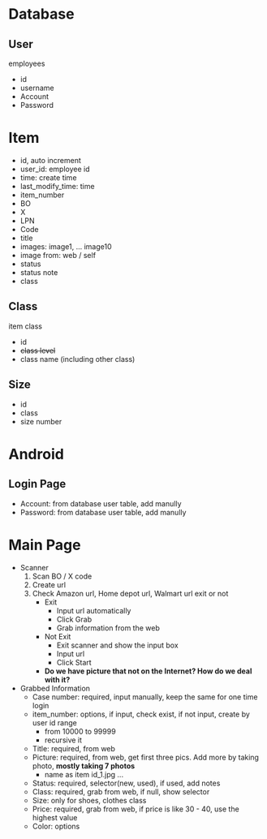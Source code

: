 # Database

## User

employees

- id
- username
- Account
- Password

# Item

- id, auto increment
- user_id: employee id
- time: create time
- last_modify_time: time
- item_number
- BO
- X
- LPN
- Code
- title
- images: image1, ... image10
- image from: web / self
- status
- status note
- class

## Class

item class

- id
- ~~class level~~
- class name (including other class)

## Size

- id
- class
- size number

# Android

## Login Page

- Account: from database user table, add manully
- Password: from database user table, add manully

# Main Page

- Scanner
  1. Scan BO / X code
  2. Create url
  3. Check Amazon url, Home depot url, Walmart url exit or not
     - Exit
       - Input url automatically
       - Click Grab
       - Grab information from the web
     - Not Exit
       - Exit scanner and show the input box
       - Input url
       - Click Start
     - **Do we have picture that not on the Internet? How do we deal with it?**
- Grabbed Information
  - Case number: required, input manually, keep the same for one time login
  - item_number: options, if input, check exist, if not input, create by user id range
    - from 10000 to 99999
    - recursive it
  - Title: required, from web
  - Picture: required, from web, get first three pics. Add more by taking photo, **mostly taking 7 photos**
    - name as item id_1.jpg ...
  - Status: required, selector(new, used), if used, add notes
  - Class: required, grab from web, if null, show selector
  - Size: only for shoes, clothes class
  - Price: required, grab from web, if price is like 30 - 40, use the highest value
  - Color: options 